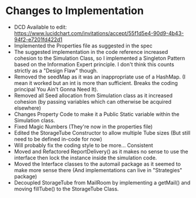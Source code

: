 # Changes to Implementation

- DCD Available to edit: https://www.lucidchart.com/invitations/accept/55f1d5e4-90d9-4b43-94f2-e7201fd422d1
- Implemented the Properties file as suggested in the spec
- The suggested implementation in the code reference increased cohesion to the Simulation Class, so I implemented a Singleton Pattern based on the Information Expert principle. I don't think this counts strictly as a "Design Flaw" though.
- Removed the seedMap as it was an inappropriate use of a HashMap. (I mean it worked but an int is more than sufficient. Breaks the coding principal You Ain't Gonna Need It).
- Removed all Seed allocation from Simulation class as it increased cohesion (by passing variables which can otherwise be acquired elsewhere)
- Changes Property Code to make it a Public Static variable within the Simulation class.
- Fixed Magic Numbers (They're now in the properties file)
- Edited the StorageTube Constructor to allow multiple Tube sizes (But still need to be defined in-code for now)
- Will probably fix the coding style to be more... Consistent
- Moved and Refactored ReportDelivery() as it makes no sense to use the interface then lock the instance inside the simulation code.
- Moved the Interface classes to the automail package as it seemed to make more sense there (And implementations can live in "Strategies" package)
- Decoupled StorageTube from MailRoom by implementing a getMail() and moving fillTube() to the StorageTube Class.